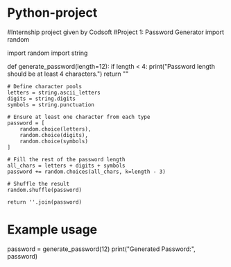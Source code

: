 # Python-project
#Internship project given by Codsoft
#Project 1: Password Generator
import random

import random
import string

def generate_password(length=12):
    if length < 4:
        print("Password length should be at least 4 characters.")
        return ""

    # Define character pools
    letters = string.ascii_letters
    digits = string.digits
    symbols = string.punctuation

    # Ensure at least one character from each type
    password = [
        random.choice(letters),
        random.choice(digits),
        random.choice(symbols)
    ]

    # Fill the rest of the password length
    all_chars = letters + digits + symbols
    password += random.choices(all_chars, k=length - 3)

    # Shuffle the result
    random.shuffle(password)

    return ''.join(password)

# Example usage
password = generate_password(12)
print("Generated Password:", password)